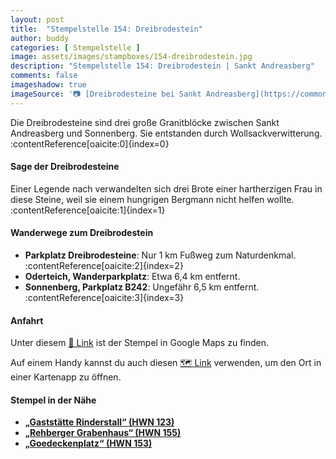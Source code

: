 ```yaml
---
layout: post
title:  "Stempelstelle 154: Dreibrodestein"
author: buddy
categories: [ Stempelstelle ]
image: assets/images/stampboxes/154-dreibrodestein.jpg
description: "Stempelstelle 154: Dreibrodestein | Sankt Andreasberg"
comments: false
imageshadow: true
imageSource: '📷 [Dreibrodesteine bei Sankt Andreasberg](https://commons.wikimedia.org/wiki/File:Dreibrodesteine_bei_Sankt_Andreasberg.jpg) von <a href="//commons.wikimedia.org/wiki/User:Ogmios" title="User:Ogmios">Ogmios</a> unter Lizenz [CC0](http://creativecommons.org/publicdomain/zero/1.0/deed.en)'
---
```


Die Dreibrodesteine sind drei große Granitblöcke zwischen Sankt Andreasberg und Sonnenberg. Sie entstanden durch Wollsackverwitterung. :contentReference[oaicite:0]{index=0}

#### Sage der Dreibrodesteine

Einer Legende nach verwandelten sich drei Brote einer hartherzigen Frau in diese Steine, weil sie einem hungrigen Bergmann nicht helfen wollte. :contentReference[oaicite:1]{index=1}

#### Wanderwege zum Dreibrodestein

- **Parkplatz Dreibrodesteine**: Nur 1 km Fußweg zum Naturdenkmal. :contentReference[oaicite:2]{index=2}
- **Oderteich, Wanderparkplatz**: Etwa 6,4 km entfernt.
- **Sonnenberg, Parkplatz B242**: Ungefähr 6,5 km entfernt. :contentReference[oaicite:3]{index=3}

#### Anfahrt

Unter diesem [📍 Link](https://www.google.com/maps/dir/?api=1&origin=&destination=51.73224%2C%2010.51136) ist der Stempel in Google Maps zu finden.

<div class="android-only">
  Auf einem Handy kannst du auch diesen 
  <a href="geo:51.73224,10.51136">🗺️ Link</a> 
  verwenden, um den Ort in einer Kartenapp zu öffnen.
  <p></p>
</div>

#### Stempel in der Nähe

- [**„Gaststätte Rinderstall“ (HWN 123)**](/stempelstelle-123-gaststaette-rinderstall)
- [**„Rehberger Grabenhaus“ (HWN 155)**](/stempelstelle-155-rehberger-grabenhaus)
- [**„Goedeckenplatz“ (HWN 153)**](/stempelstelle-153-goedeckenplatz)
